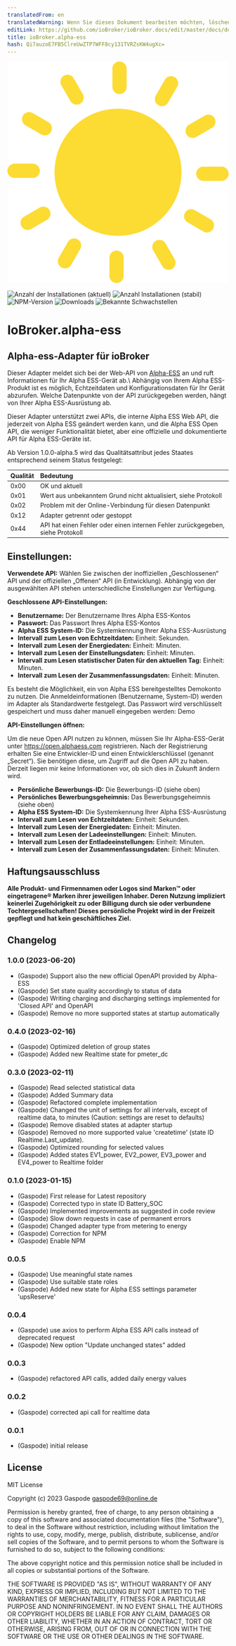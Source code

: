 ```yaml
---
translatedFrom: en
translatedWarning: Wenn Sie dieses Dokument bearbeiten möchten, löschen Sie bitte das Feld "translationsFrom". Andernfalls wird dieses Dokument automatisch erneut übersetzt
editLink: https://github.com/ioBroker/ioBroker.docs/edit/master/docs/de/adapterref/iobroker.alpha-ess/README.md
title: ioBroker.alpha-ess
hash: Qi7auzoE7FB5ClreUwZTP7WFF8cy131TVRZsKW4ugXc=
---
```

![Logo](../../../en/adapterref/iobroker.alpha-ess/admin/alpha-ess.png)

![Anzahl der Installationen (aktuell)](http://iobroker.live/badges/alpha-ess-installed.svg)
![Anzahl Installationen (stabil)](http://iobroker.live/badges/alpha-ess-stable.svg)
![NPM-Version](http://img.shields.io/npm/v/iobroker.alpha-ess.svg)
![Downloads](https://img.shields.io/npm/dm/iobroker.alpha-ess.svg)
![Bekannte Schwachstellen](https://snyk.io/test/github/Gaspode69/ioBroker.alpha-ess/badge.svg)

# IoBroker.alpha-ess
## Alpha-ess-Adapter für ioBroker
Dieser Adapter meldet sich bei der Web-API von [Alpha-ESS](https://www.alphaess.com/) an und ruft Informationen für Ihr Alpha ESS-Gerät ab.\ Abhängig von Ihrem Alpha ESS-Produkt ist es möglich, Echtzeitdaten und Konfigurationsdaten für Ihr Gerät abzurufen. Welche Datenpunkte von der API zurückgegeben werden, hängt von Ihrer Alpha ESS-Ausrüstung ab.

Dieser Adapter unterstützt zwei APIs, die interne Alpha ESS Web API, die jederzeit von Alpha ESS geändert werden kann, und die Alpha ESS Open API, die weniger Funktionalität bietet, aber eine offizielle und dokumentierte API für Alpha ESS-Geräte ist.

Ab Version 1.0.0-alpha.5 wird das Qualitätsattribut jedes Staates entsprechend seinem Status festgelegt:

| Qualität | Bedeutung |
|:--------|:--------------------------------------------------|
|0x00 |OK und aktuell |
|0x01 |Wert aus unbekanntem Grund nicht aktualisiert, siehe Protokoll |
|0x02 |Problem mit der Online-Verbindung für diesen Datenpunkt |
|0x12 |Adapter getrennt oder gestoppt |
|0x44 |API hat einen Fehler oder einen internen Fehler zurückgegeben, siehe Protokoll |

## Einstellungen:
**Verwendete API:** Wählen Sie zwischen der inoffiziellen „Geschlossenen“ API und der offiziellen „Offenen“ API (in Entwicklung). Abhängig von der ausgewählten API stehen unterschiedliche Einstellungen zur Verfügung.

**Geschlossene API-Einstellungen:**

- **Benutzername:** Der Benutzername Ihres Alpha ESS-Kontos
- **Passwort:** Das Passwort Ihres Alpha ESS-Kontos
- **Alpha ESS System-ID:** Die Systemkennung Ihrer Alpha ESS-Ausrüstung
- **Intervall zum Lesen von Echtzeitdaten:** Einheit: Sekunden.
- **Intervall zum Lesen der Energiedaten:** Einheit: Minuten.
- **Intervall zum Lesen der Einstellungsdaten:** Einheit: Minuten.
- **Intervall zum Lesen statistischer Daten für den aktuellen Tag:** Einheit: Minuten.
- **Intervall zum Lesen der Zusammenfassungsdaten:** Einheit: Minuten.

Es besteht die Möglichkeit, ein von Alpha ESS bereitgestelltes Demokonto zu nutzen. Die Anmeldeinformationen (Benutzername, System-ID) werden im Adapter als Standardwerte festgelegt.
Das Passwort wird verschlüsselt gespeichert und muss daher manuell eingegeben werden: Demo

**API-Einstellungen öffnen:**

Um die neue Open API nutzen zu können, müssen Sie Ihr Alpha-ESS-Gerät unter https://open.alphaess.com registrieren. Nach der Registrierung erhalten Sie eine Entwickler-ID und einen Entwicklerschlüssel (genannt „Secret“). Sie benötigen diese, um Zugriff auf die Open API zu haben. Derzeit liegen mir keine Informationen vor, ob sich dies in Zukunft ändern wird.

- **Persönliche Bewerbungs-ID:** Die Bewerbungs-ID (siehe oben)
- **Persönliches Bewerbungsgeheimnis:** Das Bewerbungsgeheimnis (siehe oben)
- **Alpha ESS System-ID:** Die Systemkennung Ihrer Alpha ESS-Ausrüstung
- **Intervall zum Lesen von Echtzeitdaten:** Einheit: Sekunden.
- **Intervall zum Lesen der Energiedaten:** Einheit: Minuten.
- **Intervall zum Lesen der Ladeeinstellungen:** Einheit: Minuten.
- **Intervall zum Lesen der Entladeeinstellungen:** Einheit: Minuten.
- **Intervall zum Lesen der Zusammenfassungsdaten:** Einheit: Minuten.

## Haftungsausschluss
**Alle Produkt- und Firmennamen oder Logos sind Marken™ oder eingetragene® Marken ihrer jeweiligen Inhaber. Deren Nutzung impliziert keinerlei Zugehörigkeit zu oder Billigung durch sie oder verbundene Tochtergesellschaften! Dieses persönliche Projekt wird in der Freizeit gepflegt und hat kein geschäftliches Ziel.**

## Changelog
### 1.0.0 (2023-06-20)

-   (Gaspode) Support also the new official OpenAPI provided by Alpha-ESS
-   (Gaspode) Set state quality accordingly to status of data
-   (Gaspode) Writing charging and discharging settings implemented for 'Closed API' and OpenAPI
-   (Gaspode) Remove no more supported states at startup automatically

### 0.4.0 (2023-02-16)

-   (Gaspode) Optimized deletion of group states
-   (Gaspode) Added new Realtime state for pmeter_dc

### 0.3.0 (2023-02-11)

-   (Gaspode) Read selected statistical data
-   (Gaspode) Added Summary data
-   (Gaspode) Refactored complete implementation
-   (Gaspode) Changed the unit of settings for all intervals, except of realtime data, to minutes (Caution: settings are reset to defaults)
-   (Gaspode) Remove disabled states at adapter startup
-   (Gaspode) Removed no more supported value 'createtime' (state ID Realtime.Last_update).
-   (Gaspode) Optimized rounding for selected values
-   (Gaspode) Added states EV1_power, EV2_power, EV3_power and EV4_power to Realtime folder

### 0.1.0 (2023-01-15)

-   (Gaspode) First release for Latest repository
-   (Gaspode) Corrected typo in state ID Battery_SOC
-   (Gaspode) Implemented improvements as suggested in code review
-   (Gaspode) Slow down requests in case of permanent errors
-   (Gaspode) Changed adapter type from metering to energy
-   (Gaspode) Correction for NPM
-   (Gaspode) Enable NPM

### 0.0.5

-   (Gaspode) Use meaningful state names
-   (Gaspode) Use suitable state roles
-   (Gaspode) Added new state for Alpha ESS settings parameter 'upsReserve'

### 0.0.4

-   (Gaspode) use axios to perform Alpha ESS API calls instead of deprecated request
-   (Gaspode) New option "Update unchanged states" added

### 0.0.3

-   (Gaspode) refactored API calls, added daily energy values

### 0.0.2

-   (Gaspode) corrected api call for realtime data

### 0.0.1

-   (Gaspode) initial release

## License

MIT License

Copyright (c) 2023 Gaspode <gaspode69@online.de>

Permission is hereby granted, free of charge, to any person obtaining a copy
of this software and associated documentation files (the "Software"), to deal
in the Software without restriction, including without limitation the rights
to use, copy, modify, merge, publish, distribute, sublicense, and/or sell
copies of the Software, and to permit persons to whom the Software is
furnished to do so, subject to the following conditions:

The above copyright notice and this permission notice shall be included in all
copies or substantial portions of the Software.

THE SOFTWARE IS PROVIDED "AS IS", WITHOUT WARRANTY OF ANY KIND, EXPRESS OR
IMPLIED, INCLUDING BUT NOT LIMITED TO THE WARRANTIES OF MERCHANTABILITY,
FITNESS FOR A PARTICULAR PURPOSE AND NONINFRINGEMENT. IN NO EVENT SHALL THE
AUTHORS OR COPYRIGHT HOLDERS BE LIABLE FOR ANY CLAIM, DAMAGES OR OTHER
LIABILITY, WHETHER IN AN ACTION OF CONTRACT, TORT OR OTHERWISE, ARISING FROM,
OUT OF OR IN CONNECTION WITH THE SOFTWARE OR THE USE OR OTHER DEALINGS IN THE
SOFTWARE.